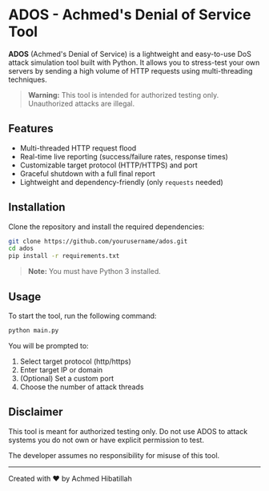 # ADOS - Achmed's Denial of Service Tool

**ADOS** (Achmed's Denial of Service) is a lightweight and easy-to-use DoS attack simulation tool built with Python. It allows you to stress-test your own servers by sending a high volume of HTTP requests using multi-threading techniques.

> **Warning:** This tool is intended for authorized testing only. Unauthorized attacks are illegal.

## Features
- Multi-threaded HTTP request flood
- Real-time live reporting (success/failure rates, response times)
- Customizable target protocol (HTTP/HTTPS) and port
- Graceful shutdown with a full final report
- Lightweight and dependency-friendly (only `requests` needed)

## Installation
Clone the repository and install the required dependencies:

```bash
git clone https://github.com/yourusername/ados.git
cd ados
pip install -r requirements.txt
```

> **Note:** You must have Python 3 installed.

## Usage
To start the tool, run the following command:

```bash
python main.py
```

You will be prompted to:
1. Select target protocol (http/https)
2. Enter target IP or domain
3. (Optional) Set a custom port
4. Choose the number of attack threads

## Disclaimer
This tool is meant for authorized testing only. Do not use ADOS to attack systems you do not own or have explicit permission to test.

The developer assumes no responsibility for misuse of this tool.
___
Created with ❤️ by Achmed Hibatillah
